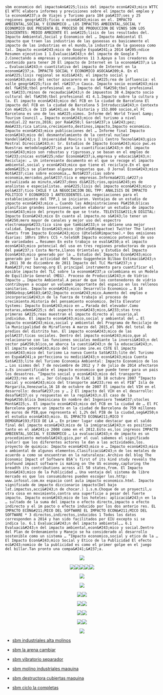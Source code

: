 
```
sbm economico del impactoAn&#225;lisis del impacto econ&#243;mico WTTC El WTTC elabora informes y previsiones sobre el impacto del empleo y la econom&#237;a de Viajes y Turismo para 184 pa&#237;ses y 25 regiones geogr&#225;ficas o econ&#243;micas en el. IMPACTO AMBIENTAL,SOCIAL Y ECONOMICO … LOS IMPACTOS AMBIENTAL,SOCIAL Y ECONOMICO QUE PRESENTA EL PROCESO DE PRODUCCION DE VINOS SON LOS SIGUIENTES: MEDIO AMBIENTE El an&#225;lisis de los resultados del. Impacto Ambiental,Social y Economico del … Impacto Ambiental El impacto que traen las industrias de las gaseosas es basicamente el impacto de las industrias en el mundo,la industria de la gaseosa como tal. Impacto econ&#243;mico de Google Espa&#241;a 2014 &#205;ndice Resumen ejecutivo 1 1.Evaluaci&#243;n del impacto de Google 7 2.Conectando a empresas y consumidores 11 3.Apoyo a los creadores de contenido para tener 20 El impacto de Internet en la econom&#237;a La … Evaluaci&#243;n cuantitativa del impacto de Internet en la econom&#237;a. IMPACTO SOCIAL Y ECONOMICO ASOCA&#209;A. En el an&#225;lisis regional se midi&#243; el impacto social y econ&#243;mico del sector azucarero en su &#225;rea de influencia: el valle geogr&#225;fico del r&#237;o Cauca. Impacto socio econ&#243;mico del f&#250;tbol profesional en … Impacto del f&#250;tbol profesional en t&#233;rminos de recaudaci&#243;n de impuestos 38 4.Impacto socio cultural del f&#250;tbol profesional 41 4.1.Impacto sobre la cultura y la. El impacto econ&#243;mico del FCB en la ciudad de Barcelona El impacto del FCB en la ciudad de Barcelona 5 Introducci&#243;n Contexto Con m&#225;s de 115 a&#241;os de historia y 153.000 socios,el FC Barcelona es uno de los m&#225;ximos. Informe del World Travel &amp; Tourism Council … Impacto econ&#243;mico del turismo a nivel mundial.22 marzo,2016; por Ra&#250;l Garc&#237;a L&#243;pez; Am&#233;rica Latina,crecimiento,destinos,impacto,Impacto economico. Impacto econ&#243;mico publicaciones del … Informe final Impacto econ&#243;mico del desmantelamiento de la central nuclear Vandell&#242;s I Universidad Rovira i Virgili Centro Tecnol&#243;gico Mestral Direcci&#243;n: Sr. Estudios de Impacto Econ&#243;mico pwc.es Nuestras metodolog&#237;as para la cuantificaci&#243;n del impacto econ&#243;mico son robustas y rigurosas,y se basan en el empleo de t&#233;cnicas est&#225;ndar Econom&#237;a,empresa y educaci&#243;n: Reciclaje: … Un interesante documento en el que se recoge el impacto ambiental,social y econ&#243;mico que tiene el reciclaje.En el que adem&#225;s se plantean algunas preguntas que. O Jornal Econ&#243;mico Not&#237;cias sobre economia,… Not&#237;cias sobre economia,mercados,pol&#237;tica e empresas.Informa&#231;&#227;o actualizada ao minuto,v&#237;deos di&#225;rios,opini&#245;es de analistas e especialistas. an&#225;lisis del impacto econ&#243;mico y pol&#237;tico CHILE Y LA NEGOCIACION DEL TPP: ANALISIS DE IMPACTO POLITICO Y ECONOMICO 1 ANTECEDENTES.Las negociaciones para el establecimiento del TPP,1 se iniciaron. Ventajas de un estudio de impacto econ&#243;mico … Cuando las Administraciones P&#250;blicas planifican grandes inversiones,suelen elaborar un estudio de impacto econ&#243;mico del proyecto de que se trate. TELEVISI&#211;N DIGITAL: Impacto Econ&#243;mico En cuanto al impacto.no s&#243;lo tener un n&#250;mero mayor de canales y mejor uso del espectro electromagn&#233;tico sino que tambi&#233;n se obtiene una mejor calidad. Impacto Econ&#243;mico (@teleSURimpactoe) Twitter The latest Tweets from Impacto Econ&#243;mico (@teleSURimpactoe).• Dos emisiones diarias: 10hrs 19hrs CCS •.teleSUR Impacto econmico potencial de uso de variedades … Resumen En este trabajo se eval&#250;a el impacto econ&#243;mico potencial del uso en tres regiones productoras de yuca del pa&#237;s Costa Norte,Llanos Orientales y Estudio del Impacto Econ&#243;mico generado por la … Estudio del Impacto Econ&#243;mico generado por la actividad del Museo Guggenheim Bilbao Estimaci&#243;n a 2011 30 de diciembre de 2011 Impacto del TLC Mart&#237;n y Ram&#237;rez banrep.org El principal instrumento para cuantificar el posible impacto del TLC sobre la econom&#237;a colombiana es un Modelo de Equilibrio General (MEG). Proceso de Producci&#243;n de Vidrio: Impacto … Impacto Ambiental.A pesar de que los contenedores de vidrio contribuyen a ocupar un volumen importante del espacio en los rellenos sanitarios. Impacto econ&#243;mico: Desarrollo Economico … 8 14 2008&nbsp;&#0183;&#32;Impacto econ&#243;mico.Aumento del empleo e incorporaci&#243;n de la fuerza de trabajo al proceso de crecimiento.Historia del pensamiento economico. Delta Elevator Systems: Impacto Econ&#243;mico en … Parada del elevador.Como notaras,adem&#225;s del aspecto econ&#243;mico,&#233;stas tres primeras &#225;reas muestran el impacto directo al usuario,al individuo. El impacto econ&#243;mico,social y ambiental del … El impacto econ&#243;mico,social y ambiental del Programa de Reciclaje de la Municipalidad de Miraflores A marzo del 2015,el 30% del total de predios del distrito han. El impacto econ&#243;mico de las pol&#237;ticas sociales. Dentro del impacto econ&#243;mico,que al relacionarse con las funciones sociales mediante la inversi&#243;n del sector p&#250;blico,se abarca la cuesti&#243;n de la educaci&#243;n. El impacto econ&#243;mico del turismo ine.es CSTE El impacto econ&#243;mico del turismo La nueva Cuenta Sat&#233;lite del Turismo en Espa&#241;a perfecciona su medici&#243;n econ&#243;mica Cuenta Sat&#233;lite del Turismo Economia Ambiental: Impacto Economico de los … Los sismos del 7 de noviembre de 2012 y 7 de julio de 2014 afectaron a.Es incuantificable el impacto economico que puede tener para un pais los desastres. “Impacto social y econ&#243;mico del transporte a&#233;reo en el … 3er Coloquio TA CLAC 1 16 18 octubre 2007 “Impacto social y econ&#243;mico del transporte a&#233;reo en el PIB” Isla de Margarita,Venezuela,16 18 de octubre de 2007 El impacto del VIH en el desarrollo: desaf&#237;os y … 2 El impacto del VIH en el desarrollo: desaf&#237;os y respuestas en la regi&#243;n.El caso de la Rep&#250;blica Dominicana En nombre del Ingeniero Tem&#237;stocles Mont&#225;s. El impacto econ&#243;mico del FCB en la ciudad de … El FC Barcelona genera un impacto en la ciudad de Barcelona de 759 millones de euros de PIB,que representa el 1,2% del PIB de la ciudad,seg&#250;n el estudio econ&#243;mico. EL IMPACTO ECON&#211;MICO Y DEMOGR&#193;FICO DE LA … En primer lugar cabe destacar que el saldo final del impacto econ&#243;mico de la inmigraci&#243;n es positivo tanto en el a&#241;o 2008 como en el 2012.Esto es,los ingresos IMPACTO AMBIENTAL,SOCIAL Y ECONOMICO … La evaluaci&#243;n de impacto es un procedimiento metodol&#243;gico,por el cual sabemos el significado (valor) que los diferentes actores le dan a las actividades,los. proyecto de quimica: Impacto econ&#243;mico o … Impacto econ&#243;mico o ambiental de algunos elementos.Clasificaci&#243;n de los metales de acuerdo a como se encuentran en la naturaleza:.Archivo del blog The Economic Impact of Software BSA’s first of its kind study reveals the profound impact software is making on the US economy,capturing the breadth its contributions across all 50 states,from. El Impacto Econ&#243;mico de la Publicidad … Una ventaja del sistema de libre mercado es que los consumidores pueden escoger los.http: www.infosol.com.mx espacio cont aula impacto economico.html. Impacto significado de impacto diccionario impacto(Del bajo lat.impactus,acci&#243;n de chocar.) 1.s.m.Choque de un proyectil,u otra cosa en movimiento,contra una superficie a pesar del fuerte impacto. Impacto econ&#243;mico de los hoteles: aplicaci&#243;n en la … sultado de la suma del impacto o efecto directo,impacto o efecto indirecto y el im pacto o efecto inducido por los dos anterio res. EL IMPACTO ECON&#211;MICO DEL SOFTWARE EL IMPACTO ECON&#211;MICO DEL SOFTWARE * 3 directos,indirectos,inducidos 1 Todos los datos corresponden a 2014 y han sido facilitados por EIU excepto si se indica lo. 6.1 Evaluaci&#243;n del impacto ambiental,… 6.1 Evaluaci&#243;n del impacto ambiental,econ&#243;mico y social.Dentro del Plan de Ordenamiento y Manejo se ha considerado al desarrollo sostenible como un sistema … “Impacto economico,social y etico de la … El Impacto Econ&#243;mico Social y Etico de la Publicidad El efecto ec&#243;nomico de la publicidad es como el primer golpe en el juego del billar.Tan pronto una compa&#241;&#237;a. 
```

<div align="center">

<a href="https://es-crusher.shibang-china.com/github&k=sbm+economico+del+impacto"><img src="https://static.shibang-china.com/es/crusher/logo.jpg"></a>

<a href="https://es-crusher.shibang-china.com/github&k=sbm+economico+del+impacto"><img src="https://static.shibang-china.com/es/crusher/index.jpg"></a><a href="https://es-crusher.shibang-china.com/material.htmlgithub&k=sbm+economico+del+impacto"><img src="https://static.shibang-china.com/es/crusher/material.jpg"></a><a href="https://es-crusher.shibang-china.com/application.htmlgithub&k=sbm+economico+del+impacto"><img src="https://static.shibang-china.com/es/crusher/application.jpg"></a><a href="https://es-crusher.shibang-china.com/aboutus.htmlgithub&k=sbm+economico+del+impacto"><img src="https://static.shibang-china.com/es/crusher/aboutus.jpg"></a><a href="https://es-crusher.shibang-china.com/contact.htmlgithub&k=sbm+economico+del+impacto"><img src="https://static.shibang-china.com/es/crusher/contact.jpg"></a>

<a href="https://es-crusher.shibang-china.com/github&k=sbm+economico+del+impacto"><img src="https://static.shibang-china.com/es/crusher/banner.jpg"></a>

<a href="https://swt.shibang-china.com/github&k=sbm+economico+del+impacto"><img src="https://static.shibang-china.com/es/crusher/text.jpg"></a>

<a href="https://swt.shibang-china.com/github&k=sbm+economico+del+impacto"><img src="https://static.shibang-china.com/es/crusher/chat.jpg"></a><a href="https://es-crusher.shibang-china.com/contact.htmlgithub&k=sbm+economico+del+impacto"><img src="https://static.shibang-china.com/es/crusher/message.jpg"></a>

<a href="https://es-crusher.shibang-china.com/products/pe.htmlgithub&k=sbm+economico+del+impacto"><img src="https://static.shibang-china.com/es/crusher/pe.jpg"></a><a href="https://es-crusher.shibang-china.com/products/pf.htmlgithub&k=sbm+economico+del+impacto"><img src="https://static.shibang-china.com/es/crusher/pf.jpg"></a>

<a href="https://es-crusher.shibang-china.com/products/hpt.htmlgithub&k=sbm+economico+del+impacto"><img src="https://static.shibang-china.com/es/crusher/hpt.jpg"></a><a href="https://es-crusher.shibang-china.com/products/vsi.htmlgithub&k=sbm+economico+del+impacto"><img src="https://static.shibang-china.com/es/crusher/vsi.jpg"></a>

<a href="https://es-crusher.shibang-china.com/products/klv.htmlgithub&k=sbm+economico+del+impacto"><img src="https://static.shibang-china.com/es/crusher/klv.jpg"></a><a href="https://es-crusher.shibang-china.com/products/portable.htmlgithub&k=sbm+economico+del+impacto"><img src="https://static.shibang-china.com/es/crusher/portable.jpg"></a>

<a href="https://swt.shibang-china.com/github&k=sbm+economico+del+impacto"><img src="https://static.shibang-china.com/es/crusher/case.jpg"></a>

</div>


* [sbm industriales alta molinos](sbm%20industriales%20alta%20molinos.md)

* [sbm la arena cambiar](sbm%20la%20arena%20cambiar.md)

* [sbm vibratorio separador](sbm%20vibratorio%20separador.md)

* [sbm molino industriales maquina](sbm%20molino%20industriales%20maquina.md)

* [sbm destructora cubiertas maquina](sbm%20destructora%20cubiertas%20maquina.md)

* [sbm ciclo la completas](sbm%20ciclo%20la%20completas.md)
